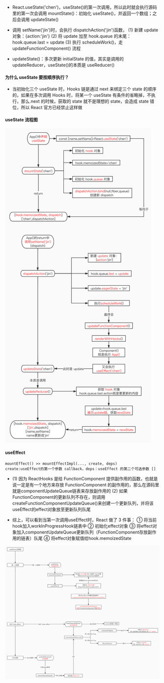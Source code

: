 - React.useState('chen')，useState()的第一次调用，所以此时就会执行源码里的第一次会调用 mountState()：初始化 useState()，并返回一个数组；之后会调用 updateState()

- 调用 setName('jin')时，会执行 dispatchAction('jin')函数，
  (1) 新建 update 对象：{action:'jin'}
  (2) 将 update 加至 hook.queue 的末尾：hook.queue.last = update
  (3) 执行 scheduleWork()，走 updateFunctionComponent() 流程

- updateState()：多次更新 initialState 的值，其实是调用的 updateReducer，useState()的本质是 useReducer()

#### 为什么 useState 要按顺序执行？

- 当初始化三个 useState 时，Hooks 链是通过 next 来绑定三个 state 的顺序的，如果在多次调用 Hooks 时，将某一个 useState 有条件的省略掉，不执行，那么.next 的时候，获取的 state 就不是理想的 state，会造成 state 错位，所以 React 官方已经禁止这样做

#### useState 流程图

<img src="./img/04.jpg">

#### useEffect

```
mountEffect() >> mountEffectImpl(..., create, deps)
create:useEffect的第一个参数 callback，deps：useEffect 的第二个可选参数 []
```
- (1) 因为 ReactHooks 是给 FunctionComponent 提供副作用的函数，也就是说一定是有一个地方来存放 FunctionComponent 的副作用的，那么在源码里就是componentUpdateQueue链表来存放副作用的
  (2) 如果FunctionComponent的更新队列不存在，则调用createFunctionComponentUpdateQueue()来创建一个更新队列，并将该useEffect的effect对象放至更新队列队尾

- 综上，可以看到当第一次调用useEffect时，React 做了 3 件事：
  ① 将当前hook加入workInProgressHook链表中
  ② 初始化effect对象
  ③ 将effect对象加入componentUpdateQueue更新队列（FunctionComponent存放副作用的链表）队尾
  ④ 将effect对象赋值给hook.memoizedState

<img src="./img/05.jpg">